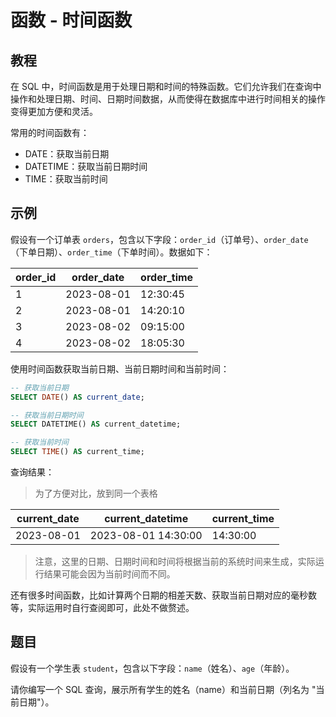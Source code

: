 # 函数 - 时间函数

## 教程
在 SQL 中，时间函数是用于处理日期和时间的特殊函数。它们允许我们在查询中操作和处理日期、时间、日期时间数据，从而使得在数据库中进行时间相关的操作变得更加方便和灵活。

常用的时间函数有：

- DATE：获取当前日期
- DATETIME：获取当前日期时间
- TIME：获取当前时间



## 示例
假设有一个订单表 `orders`，包含以下字段：`order_id`（订单号）、`order_date`（下单日期）、`order_time`（下单时间）。数据如下：

| order_id | order_date  | order_time |
|---------|-------------|------------|
| 1       | 2023-08-01  | 12:30:45   |
| 2       | 2023-08-01  | 14:20:10   |
| 3       | 2023-08-02  | 09:15:00   |
| 4       | 2023-08-02  | 18:05:30   |



使用时间函数获取当前日期、当前日期时间和当前时间：

```sql
-- 获取当前日期
SELECT DATE() AS current_date;

-- 获取当前日期时间
SELECT DATETIME() AS current_datetime;

-- 获取当前时间
SELECT TIME() AS current_time;
```



查询结果：

> 为了方便对比，放到同一个表格

| current_date | current_datetime       | current_time |
|--------------|------------------------|--------------|
| 2023-08-01   | 2023-08-01 14:30:00    | 14:30:00     |



> 注意，这里的日期、日期时间和时间将根据当前的系统时间来生成，实际运行结果可能会因为当前时间而不同。



还有很多时间函数，比如计算两个日期的相差天数、获取当前日期对应的毫秒数等，实际运用时自行查阅即可，此处不做赘述。



## 题目

假设有一个学生表 `student`，包含以下字段：`name`（姓名）、`age`（年龄）。

请你编写一个 SQL 查询，展示所有学生的姓名（name）和当前日期（列名为 "当前日期"）。
